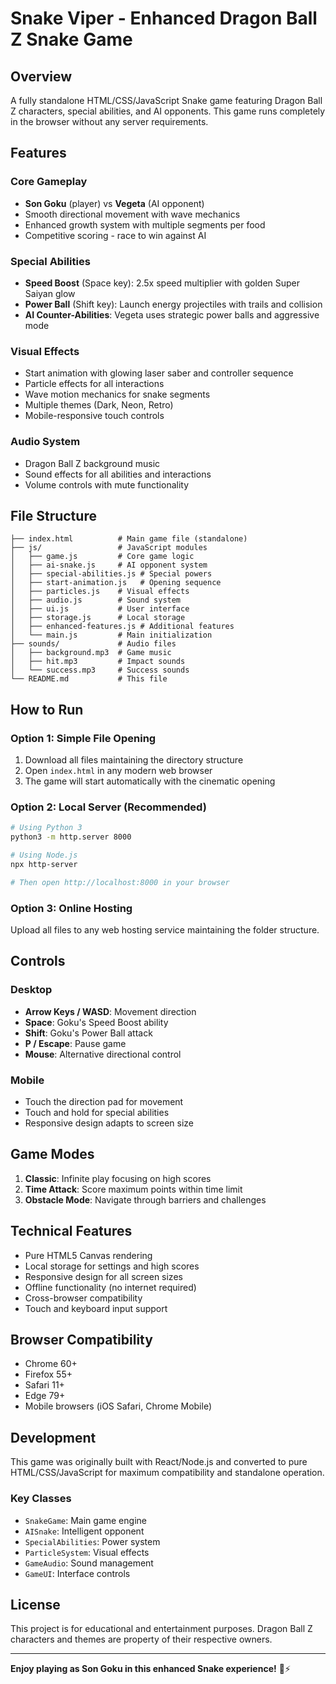 # Snake Viper - Enhanced Dragon Ball Z Snake Game

## Overview
A fully standalone HTML/CSS/JavaScript Snake game featuring Dragon Ball Z characters, special abilities, and AI opponents. This game runs completely in the browser without any server requirements.

## Features

### Core Gameplay
- **Son Goku** (player) vs **Vegeta** (AI opponent)
- Smooth directional movement with wave mechanics
- Enhanced growth system with multiple segments per food
- Competitive scoring - race to win against AI

### Special Abilities
- **Speed Boost** (Space key): 2.5x speed multiplier with golden Super Saiyan glow
- **Power Ball** (Shift key): Launch energy projectiles with trails and collision
- **AI Counter-Abilities**: Vegeta uses strategic power balls and aggressive mode

### Visual Effects
- Start animation with glowing laser saber and controller sequence
- Particle effects for all interactions
- Wave motion mechanics for snake segments
- Multiple themes (Dark, Neon, Retro)
- Mobile-responsive touch controls

### Audio System
- Dragon Ball Z background music
- Sound effects for all abilities and interactions
- Volume controls with mute functionality

## File Structure

```
├── index.html          # Main game file (standalone)
├── js/                 # JavaScript modules
│   ├── game.js         # Core game logic
│   ├── ai-snake.js     # AI opponent system
│   ├── special-abilities.js # Special powers
│   ├── start-animation.js   # Opening sequence
│   ├── particles.js    # Visual effects
│   ├── audio.js        # Sound system
│   ├── ui.js           # User interface
│   ├── storage.js      # Local storage
│   ├── enhanced-features.js # Additional features
│   └── main.js         # Main initialization
├── sounds/             # Audio files
│   ├── background.mp3  # Game music
│   ├── hit.mp3         # Impact sounds
│   └── success.mp3     # Success sounds
└── README.md           # This file
```

## How to Run

### Option 1: Simple File Opening
1. Download all files maintaining the directory structure
2. Open `index.html` in any modern web browser
3. The game will start automatically with the cinematic opening

### Option 2: Local Server (Recommended)
```bash
# Using Python 3
python3 -m http.server 8000

# Using Node.js
npx http-server

# Then open http://localhost:8000 in your browser
```

### Option 3: Online Hosting
Upload all files to any web hosting service maintaining the folder structure.

## Controls

### Desktop
- **Arrow Keys / WASD**: Movement direction
- **Space**: Goku's Speed Boost ability
- **Shift**: Goku's Power Ball attack
- **P / Escape**: Pause game
- **Mouse**: Alternative directional control

### Mobile
- Touch the direction pad for movement
- Touch and hold for special abilities
- Responsive design adapts to screen size

## Game Modes

1. **Classic**: Infinite play focusing on high scores
2. **Time Attack**: Score maximum points within time limit
3. **Obstacle Mode**: Navigate through barriers and challenges

## Technical Features

- Pure HTML5 Canvas rendering
- Local storage for settings and high scores
- Responsive design for all screen sizes
- Offline functionality (no internet required)
- Cross-browser compatibility
- Touch and keyboard input support

## Browser Compatibility

- Chrome 60+
- Firefox 55+
- Safari 11+
- Edge 79+
- Mobile browsers (iOS Safari, Chrome Mobile)

## Development

This game was originally built with React/Node.js and converted to pure HTML/CSS/JavaScript for maximum compatibility and standalone operation.

### Key Classes
- `SnakeGame`: Main game engine
- `AISnake`: Intelligent opponent
- `SpecialAbilities`: Power system
- `ParticleSystem`: Visual effects
- `GameAudio`: Sound management
- `GameUI`: Interface controls

## License

This project is for educational and entertainment purposes. Dragon Ball Z characters and themes are property of their respective owners.

---

**Enjoy playing as Son Goku in this enhanced Snake experience!** 🐍⚡